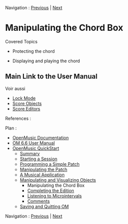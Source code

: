 Navigation : [Previous](5_CompletEdition "page
précédente\(Manipulating and Visualizing Objects\)") | [Next](5bComplete "Next\(Completing the Edition\)")


# Manipulating the Chord Box

Covered Topics

  * Protecting the chord

  * Displaying and playing the chord 

## Main Link to the User Manual

Voir aussi

  * [Lock Mode](LockMode)
  * [Score Objects](ScoreObjects)
  * [Score Editors](ScoreEditors)

References :

Plan :

  * [OpenMusic Documentation](OM-Documentation)
  * [OM 6.6 User Manual](OM-User-Manual)
  * [OpenMusic QuickStart](QuickStart-Chapters)
    * [Summary](Intro_1)
    * [Starting a Session](1_StartSession)
    * [Programming a Simple Patch](2_progpatch)
    * [Manipulating the Patch](3ManipPatch)
    * [A Musical Application](4_MusicalAp)
    * [Manipulating and Visualizing Objects](5_CompletEdition)
      * Manipulating the Chord Box
      * [Completing the Edition](5bComplete)
      * [Listening to Microintervals](5cComplete)
      * [Comments](5dComplete)
    * [Saving and Quitting OM](6_Quit)

Navigation : [Previous](5_CompletEdition "page
précédente\(Manipulating and Visualizing Objects\)") | [Next](5bComplete "Next\(Completing the Edition\)")

